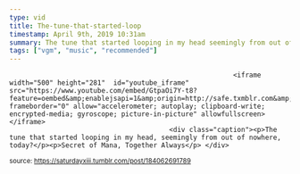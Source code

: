 ```yaml
---
type: vid
title: The-tune-that-started-loop
timestamp: April 9th, 2019 10:31am
summary: The tune that started looping in my head seemingly from out of nowhere todayppSecret of Mana Together Alwaysp 
tags: ["vgm", "music", "recommended"]
---
```


                
                
                
                
                
                
                
                
                                                            <iframe width="500" height="281"  id="youtube_iframe" src="https://www.youtube.com/embed/GtpaOi7Y-t8?feature=oembed&amp;enablejsapi=1&amp;origin=http://safe.txmblr.com&amp;wmode=opaque" frameborder="0" allow="accelerometer; autoplay; clipboard-write; encrypted-media; gyroscope; picture-in-picture" allowfullscreen></iframe>                    
                                            <div class="caption"><p>The tune that started looping in my head, seemingly from out of nowhere, today?</p><p>Secret of Mana, Together Always</p> </div>
                                                    
<small>source: https://saturdayxiii.tumblr.com/post/184062691789</small>